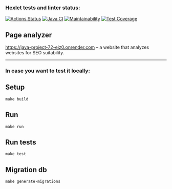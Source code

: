 ### Hexlet tests and linter status:

[![Actions Status](https://github.com/DenisDanilov1/java-project-72/workflows/hexlet-check/badge.svg)](https://github.com/DenisDanilov1/java-project-72/actions)
[![Java CI](https://github.com/DenisDanilov1/java-project-72/actions/workflows/java.yml/badge.svg)](https://github.com/DenisDanilov1/java-project-72/actions/workflows/java.yml)
[![Maintainability](https://api.codeclimate.com/v1/badges/d62459a1f6efb71334d3/maintainability)](https://codeclimate.com/github/DenisDanilov1/java-project-72/maintainability)
[![Test Coverage](https://api.codeclimate.com/v1/badges/d62459a1f6efb71334d3/test_coverage)](https://codeclimate.com/github/DenisDanilov1/java-project-72/test_coverage)

## Page analyzer

https://java-project-72-eiz0.onrender.com – a website that analyzes websites for SEO suitability.

---

### In case you want to test it locally:


## Setup
```
make build
```
## Run
```
make run
```
## Run tests
```
make test
```
## Migration db
```
make generate-migrations
```